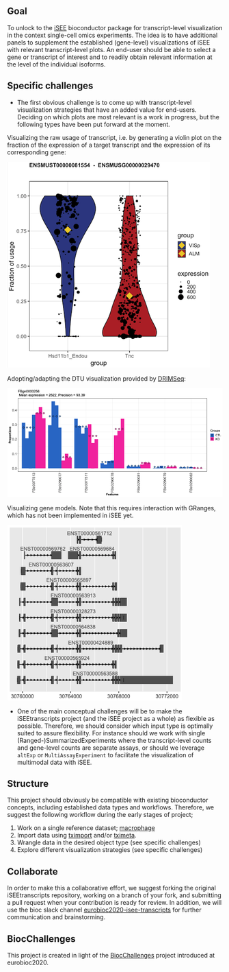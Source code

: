 ## Goal

To unlock to the [iSEE](http://bioconductor.org/packages/release/bioc/html/iSEE.html) bioconductor package for transcript-level visualization in the context single-cell omics experiments.
The idea is to have additional panels to supplement the established (gene-level) visualizations of iSEE with relevant transcript-level plots. An end-user should be able to select a gene or transcript of interest and to readily obtain relevant information at the level of the individual isoforms.

## Specific challenges

- The first obvious challenge is to come up with transcript-level visualization strategies that have an added value for end-users. Deciding on which plots are most relevant is a work in progress, but the following types have been put forward at the moment.

Visualizing the raw usage of transcript, i.e. by generating a violin plot on the fraction of the expression of a target transcript and the expression of its corresponding gene: 

![](vignettes/raw_vis.png)

Adopting/adapting the DTU visualization provided by [DRIMSeq](http://bioconductor.org/packages/release/bioc/html/DRIMSeq.html):

![](vignettes/DRIMSeq_vis.png)

Visualizing gene models. Note that this requires interaction with GRanges, which has not been implemented in iSEE yet.

![](vignettes/ggbio_vis.png)

- One of the main conceptual challenges will be to make the iSEEtranscripts project (and the iSEE project as a whole) as flexible as possible. Therefore, we should consider which input type is optimally suited to assure flexibility. For instance should we work with single (Ranged-)SummarizedExperiments where the transcript-level counts and gene-level counts are separate assays, or should we leverage `altExp` or `MultiAssayExperiment` to facilitate the visualization of multimodal data with iSEE.

## Structure

This project should obviously be compatible with existing bioconductor concepts, including established data types and workflows.
Therefore, we suggest the following workflow during the early stages of project;

1. Work on a single reference dataset; [macrophage](https://bioconductor.org/packages/release/data/experiment/html/macrophage.html)
2. Import data using [tximport](https://bioconductor.org/packages/release/bioc/html/tximport.html) and/or [tximeta](https://bioconductor.org/packages/release/bioc/html/tximeta.html).
3. Wrangle data in the desired object type (see specific challenges)
4. Explore different visualization strategies (see specific challenges)

## Collaborate

In order to make this a collaborative effort, we suggest forking the original iSEEtranscripts repository, working on a branch of your fork, and submitting a pull request when your contribution is ready for review.
In addition, we will use the bioc slack channel [eurobioc2020-isee-transcripts](https://community-bioc.slack.com/archives/C01HBRDBGJV) for further communication and brainstorming.

## BiocChallenges

This project is created in light of the [BiocChallenges](https://kevinrue.github.io/BiocChallenges/) project introduced at eurobioc2020.

